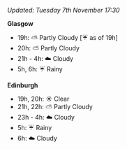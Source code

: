 *Updated: Tuesday 7th November 17:30*

**Glasgow**

* 19h: :partly_sunny: Partly Cloudy [:umbrella: as of 19h]
* 20h: :partly_sunny: Partly Cloudy
* 21h - 4h: :cloud: Cloudy
* 5h, 6h: :umbrella: Rainy

**Edinburgh**

* 19h, 20h: :sunny: Clear
* 21h, 22h: :partly_sunny: Partly Cloudy
* 23h - 4h: :cloud: Cloudy
* 5h: :umbrella: Rainy
* 6h: :cloud: Cloudy
